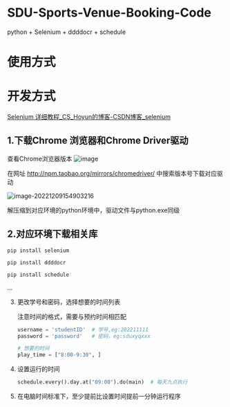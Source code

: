 # SDU-Sports-Venue-Booking-Code

python + Selenium + ddddocr + schedule
# 使用方式

# 开发方式

[Selenium 详细教程_CS_Hoyun的博客-CSDN博客_selenium](https://blog.csdn.net/sinat_28631741/article/details/115634230)

## 1.下载Chrome 浏览器和Chrome Driver驱动
查看Chrome浏览器版本
![image](https://xiongyuqing-img.oss-cn-qingdao.aliyuncs.com/blog_img/202212091549831.png)

在网址 http://npm.taobao.org/mirrors/chromedriver/ 中搜索版本号下载对应驱动

![image-20221209154903216](https://xiongyuqing-img.oss-cn-qingdao.aliyuncs.com/blog_img/202212091549344.png)

解压缩到对应环境的python环境中，驱动文件与python.exe同级
## 2.对应环境下载相关库 
`pip install selenium`

`pip install ddddocr `

`pip install schedule`

...

3. 更改学号和密码，选择想要的时间列表

   注意时间的格式，需要与预约时间相匹配

   ```py
   username = 'studentID'  # 学号,eg:202211111
   password = 'password'   # 密码，eg:sduxyqxxx
   
   # 想要的时间
   play_time = ["8:00-9:30", ]
   ```

4. 设置运行的时间

   ```py
   schedule.every().day.at("09:00").do(main)  # 每天九点执行
   ```

5. 在电脑时间标准下，至少提前比设置时间提前一分钟运行程序
